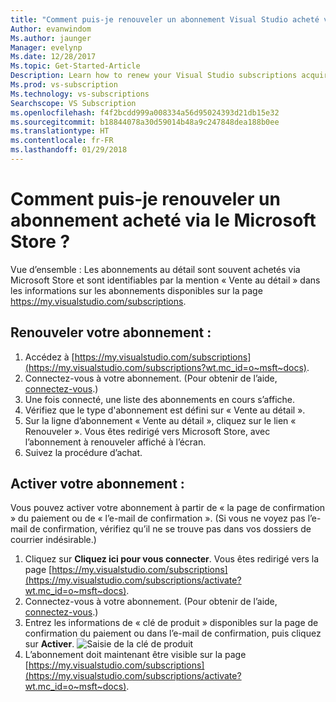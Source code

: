 ```yaml
---
title: "Comment puis-je renouveler un abonnement Visual Studio acheté via le Microsoft Store ? | Microsoft Docs"
Author: evanwindom
Ms.author: jaunger
Manager: evelynp
Ms.date: 12/28/2017
Ms.topic: Get-Started-Article
Description: Learn how to renew your Visual Studio subscriptions acquired through Microsoft Store.
Ms.prod: vs-subscription
Ms.technology: vs-subscriptions
Searchscope: VS Subscription
ms.openlocfilehash: f4f2bcdd999a008334a56d95024393d21db15e32
ms.sourcegitcommit: b18844078a30d59014b48a9c247848dea188b0ee
ms.translationtype: HT
ms.contentlocale: fr-FR
ms.lasthandoff: 01/29/2018
---
```

# <a name="how-do-i-renew-a-subscription-purchased-through-microsoft-store"></a>Comment puis-je renouveler un abonnement acheté via le Microsoft Store ?
Vue d’ensemble : Les abonnements au détail sont souvent achetés via Microsoft Store et sont identifiables par la mention « Vente au détail » dans les informations sur les abonnements disponibles sur la page https://my.visualstudio.com/subscriptions. 

## <a name="renew-your-subscription"></a>Renouveler votre abonnement : 

1. Accédez à [https://my.visualstudio.com/subscriptions](https://my.visualstudio.com/subscriptions?wt.mc_id=o~msft~docs).
2. Connectez-vous à votre abonnement.  (Pour obtenir de l’aide, [connectez-vous](/visualstudio/subscriptions/signing-in).)
3. Une fois connecté, une liste des abonnements en cours s’affiche.
4. Vérifiez que le type d'abonnement est défini sur « Vente au détail ».
5. Sur la ligne d’abonnement « Vente au détail », cliquez sur le lien « Renouveler ».  Vous êtes redirigé vers Microsoft Store, avec l’abonnement à renouveler affiché à l’écran. 
6. Suivez la procédure d’achat.


## <a name="activate-your-subscription"></a>Activer votre abonnement : 
Vous pouvez activer votre abonnement à partir de « la page de confirmation » du paiement ou de « l’e-mail de confirmation ».  (Si vous ne voyez pas l’e-mail de confirmation, vérifiez qu’il ne se trouve pas dans vos dossiers de courrier indésirable.)   
1. Cliquez sur **Cliquez ici pour vous connecter**.  Vous êtes redirigé vers la page [https://my.visualstudio.com/subscriptions](https://my.visualstudio.com/subscriptions/activate?wt.mc_id=o~msft~docs).
2. Connectez-vous à votre abonnement.  (Pour obtenir de l’aide, [connectez-vous](/visualstudio/subscriptions/signing-in).)
3. Entrez les informations de « clé de produit » disponibles sur la page de confirmation du paiement ou dans l’e-mail de confirmation, puis cliquez sur **Activer**.
    ![Saisie de la clé de produit](_img//buy-retail/enter-product-key.png)
4. L’abonnement doit maintenant être visible sur la page [https://my.visualstudio.com/subscriptions](https://my.visualstudio.com/subscriptions/activate?wt.mc_id=o~msft~docs).
